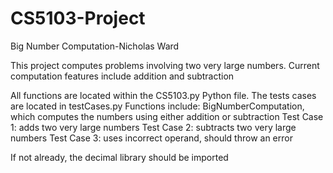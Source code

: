 # CS5103-Project

Big Number Computation-Nicholas Ward

This project computes problems involving two very large numbers. Current computation features include addition and subtraction

All functions are located within the CS5103.py Python file. The tests cases are located in testCases.py
Functions include:
BigNumberComputation, which computes the numbers using either addition or subtraction
Test Case 1: adds two very large numbers
Test Case 2: subtracts two very large numbers
Test Case 3: uses incorrect operand, should throw an error

If not already, the decimal library should be imported

